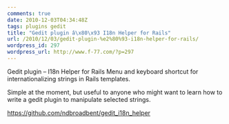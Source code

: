```yaml
---
comments: true
date: 2010-12-03T04:34:48Z
tags: plugins gedit
title: "Gedit plugin â\x80\x93 I18n Helper for Rails"
url: /2010/12/03/gedit-plugin-%e2%80%93-i18n-helper-for-rails/
wordpress_id: 297
wordpress_url: http://www.f-77.com/?p=297
---
```


Gedit plugin – I18n Helper for Rails
Menu and keyboard shortcut for internationalizing strings in Rails templates.

Simple at the moment, but useful to anyone who might want to learn how to write a gedit plugin to manipulate selected strings.

<a href="https://github.com/ndbroadbent/gedit_i18n_helper">https://github.com/ndbroadbent/gedit_i18n_helper</a>

